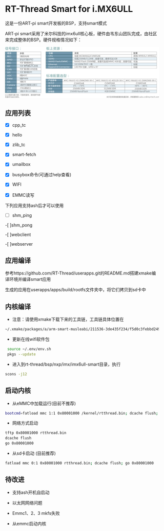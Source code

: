 # RT-Thread Smart for i.MX6ULL

这是一份ART-pi smart开发板的BSP，支持smart模式

ART-pi smart采用了米尔科技的imx6ull核心板，硬件由韦东山团队完成，由社区来完成整体的BSP。硬件规格情况如下：

![硬件资源](figures/hw_resources.png)

## 应用列表

-[x] cpp_tc

-[x] hello

-[x] zlib_tc

-[x] smart-fetch

-[x] umailbox

-[x] busybox命令(可通过help查看)

-[x] WIFI

-[x] EMMC读写

下列应用支持ash后才可以使用

-[ ] shm_ping

-[ ]shm_pong

-[ ]webclient

-[ ]webserver  

## 应用编译

参考https://github.com/RT-Thread/userapps.git的README.md搭建xmake编译环境并编译smart应用

生成的应用在userapps/apps/build/rootfs文件夹中，将它们拷贝到sd卡中

## 内核编译

* 注意：请使用xmake下载下来的工具链，工具链具体位置在

```bash
~/.xmake/packages/a/arm-smart-musleabi/211536-3de435f234/f5d0c3febbd2497fa950eb569871a3c0
```

* 更新在线wifi软件包
```bash
 source ~/.env/env.sh 
 pkgs --update
 ```

* 进入到rt-thread/bsp/nxp/imx/imx6ull-smart目录，执行

```bash
scons -j12
```

## 启动内核

* 从eMMC中加载运行(目前不推荐)

```bash
bootcmd=fatload mmc 1:1 0x80001000 /kernel/rtthread.bin; dcache flush; go 0x80001000
```

* 网络方式启动

```bash
tftp 0x80001000 rtthread.bin
dcache flush
go 0x80001000
```

* 从sd卡启动 (目前推荐)

```bash
fatload mmc 0:1 0x80001000 rtthread.bin; dcache flush; go 0x80001000
```

## 待改进

* 支持ash开机自启动

* 以太网网络问题

* Emmc1、2、3 mkfs失败

* 从emmc启动内核